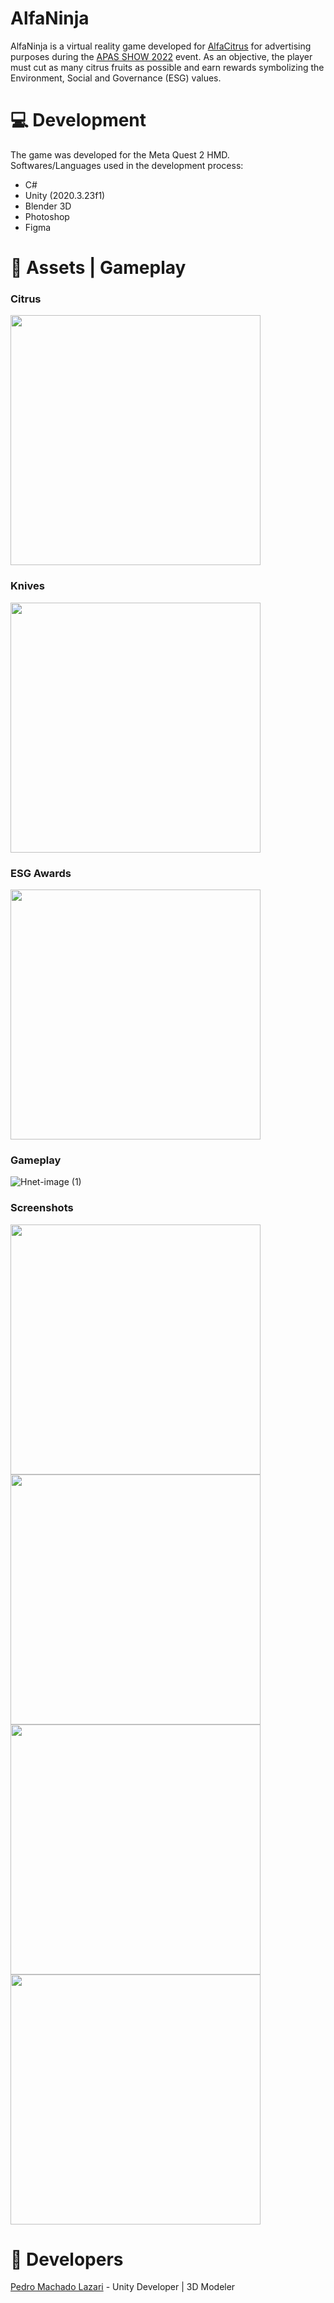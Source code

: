 # AlfaNinja

AlfaNinja is a virtual reality game developed for <a href="https://www.alfacitrus.com.br/" target="_blank">AlfaCitrus</a> for advertising purposes during the <a href="https://apasshow.com/" target="_blank">APAS SHOW 2022</a> event. As an objective, the player must cut as many citrus fruits as possible and earn rewards symbolizing the Environment, Social and Governance (ESG) values.

# :computer: Development

The game was developed for the Meta Quest 2 HMD.<br>
Softwares/Languages used in the development process:
- C#
- Unity (2020.3.23f1)
- Blender 3D
- Photoshop
- Figma

# :wrench: Assets | Gameplay
### Citrus
<img src="https://user-images.githubusercontent.com/67986647/172277465-886a9bca-ae53-4a7c-ad8e-c0dec7f21b1f.JPG" width="400">

### Knives
<img src="https://user-images.githubusercontent.com/67986647/172278042-84f7b909-b774-4a29-8cc2-6e4f141eeb09.JPG" width="400">

### ESG Awards
<img src="https://user-images.githubusercontent.com/67986647/172278330-1e2fb5f1-b631-45dd-828f-eff2eb6a1cd7.JPG" width="400">

### Gameplay
![Hnet-image (1)](https://user-images.githubusercontent.com/67986647/172279318-5f5475b0-c5c0-41f6-89a9-bb4de0c2391b.gif)

### Screenshots
<img src="https://user-images.githubusercontent.com/67986647/172279465-db2c7c03-ffa6-4f13-b9cd-e549be36b387.JPG" width="400">
<img src="https://user-images.githubusercontent.com/67986647/172279478-6de88abd-ebf0-47ce-b601-ce5af825b6ee.JPG" width="400">
<img src="https://user-images.githubusercontent.com/67986647/172279490-35a61cd9-e6c2-4307-9cef-fe586b822cef.JPG" width="400">
<img src="https://user-images.githubusercontent.com/67986647/172279530-3d11de49-8340-4eb2-9e13-e9ae70b44159.png" width="400">

# :man: Developers
<a href="https://www.linkedin.com/in/pedrolazari/" target="_blank">Pedro Machado Lazari</a> - Unity Developer | 3D Modeler<br>
